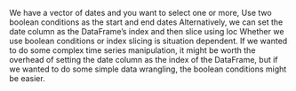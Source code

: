 We have a vector of dates and you want to select one or more, Use two boolean conditions as the start and end dates Alternatively, we can set the date column as the DataFrame’s index and then slice using loc
Whether we use boolean conditions or index slicing is situation dependent. If we wanted to do some
complex time series manipulation, it might be worth the overhead of setting the date column as the
index of the DataFrame, but if we wanted to do some simple data wrangling, the boolean conditions
might be easier.
